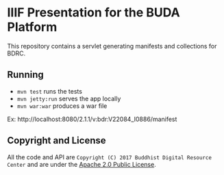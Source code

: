 # IIIF Presentation for the BUDA Platform

This repository contains a servlet generating manifests and collections for BDRC.

## Running

- `mvn test` runs the tests
- `mvn jetty:run` serves the app locally
- `mvn war:war` produces a war file

Ex: http://localhost:8080/2.1.1/v:bdr:V22084_I0886/manifest

## Copyright and License

All the code and API are `Copyright (C) 2017 Buddhist Digital Resource Center` and are under the [Apache 2.0 Public License](LICENSE).
